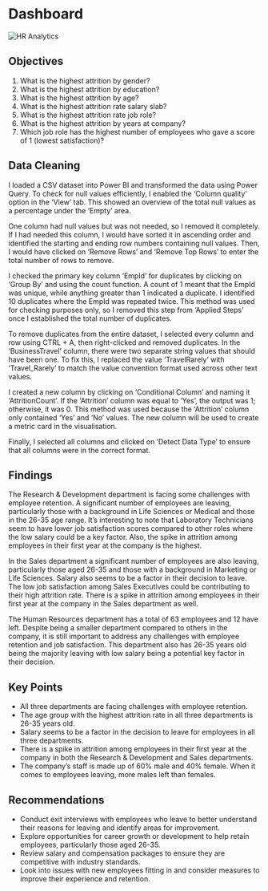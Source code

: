 # Dashboard

![HR Analytics](https://user-images.githubusercontent.com/123024674/228867564-abdd1230-1e3e-4c1f-9fd0-5ea19ed177b3.png)


## Objectives

1. What is the highest attrition by gender?
2. What is the highest attrition by education?
3. What is the highest attrition by age?
4. What is the highest attrition rate salary slab?
5. What is the highest attrition rate job role?
6. What is the highest attrition by years at company?
7. Which job role has the highest number of employees who gave a score of 1 (lowest satisfaction)?

## Data Cleaning

I loaded a CSV dataset into Power BI and transformed the data using Power Query. To check for null values efficiently, I enabled the ‘Column quality’ option in the ‘View’ tab. This showed an overview of the total null values as a percentage under the ‘Empty’ area.

One column had null values but was not needed, so I removed it completely. If I had needed this column, I would have sorted it in ascending order and identified the starting and ending row numbers containing null values. Then, I would have clicked on ‘Remove Rows’ and ‘Remove Top Rows’ to enter the total number of rows to remove.

I checked the primary key column ‘EmpId’ for duplicates by clicking on ‘Group By’ and using the count function. A count of 1 meant that the EmpId was unique, while anything greater than 1 indicated a duplicate. I identified 10 duplicates where the EmpId was repeated twice. This method was used for checking purposes only, so I removed this step from ‘Applied Steps’ once I established the total number of duplicates.

To remove duplicates from the entire dataset, I selected every column and row using CTRL + A, then right-clicked and removed duplicates. In the ‘BusinessTravel’ column, there were two separate string values that should have been one. To fix this, I replaced the value ‘TravelRarely’ with ‘Travel_Rarely’ to match the value convention format used across other text values.

I created a new column by clicking on ‘Conditional Column’ and naming it ‘AttritionCount’. If the ‘Attrition’ column was equal to ‘Yes’, the output was 1; otherwise, it was 0. This method was used because the ‘Attrition’ column only contained ‘Yes’ and ‘No’ values. The new column will be used to create a metric card in the visualisation.

Finally, I selected all columns and clicked on ‘Detect Data Type’ to ensure that all columns were in the correct format.

## Findings

The Research & Development department is facing some challenges with employee retention. A significant number of employees are leaving, particularly those with a background in Life Sciences or Medical and those in the 26-35 age range. It’s interesting to note that Laboratory Technicians seem to have lower job satisfaction scores compared to other roles where the low salary could be a key factor. Also, the spike in attrition among employees in their first year at the company is the highest.

In the Sales department a significant number of employees are also leaving, particularly those aged 26-35 and those with a background in Marketing or Life Sciences. Salary also seems to be a factor in their decision to leave. The low job satisfaction among Sales Executives could be contributing to their high attrition rate. There is a spike in attrition among employees in their first year at the company in the Sales department as well. 

The Human Resources department has a total of 63 employees and 12 have left. Despite being a smaller department compared to others in the company, it is still important to address any challenges with employee retention and job satisfaction. This department also has 26-35 years old being the majority leaving with low salary being a potential key factor in their decision.

## Key Points

- All three departments are facing challenges with employee retention.
- The age group with the highest attrition rate in all three departments is 26-35 years old.
- Salary seems to be a factor in the decision to leave for employees in all three departments.
- There is a spike in attrition among employees in their first year at the company in both the Research & Development and Sales departments.
- The company’s staff is made up of 60% male and 40% female. When it comes to employees leaving, more males left than females.

## Recommendations

- Conduct exit interviews with employees who leave to better understand their reasons for leaving and identify areas for improvement.
- Explore opportunities for career growth or development to help retain employees, particularly those aged 26-35.
- Review salary and compensation packages to ensure they are competitive with industry standards.
- Look into issues with new employees fitting in and consider measures to improve their experience and retention.



